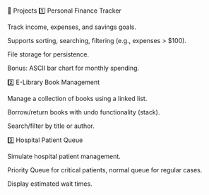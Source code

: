 📌 Projects
1️⃣ Personal Finance Tracker

Track income, expenses, and savings goals.

Supports sorting, searching, filtering (e.g., expenses > $100).

File storage for persistence.

Bonus: ASCII bar chart for monthly spending.

2️⃣ E-Library Book Management

Manage a collection of books using a linked list.

Borrow/return books with undo functionality (stack).

Search/filter by title or author.

3️⃣ Hospital Patient Queue

Simulate hospital patient management.

Priority Queue for critical patients, normal queue for regular cases.

Display estimated wait times.
